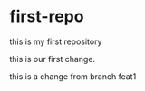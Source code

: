 # first-repo
this is my first repository

this is our first change.

this is a change from branch feat1